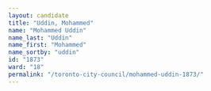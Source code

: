 ```yaml
---
layout: candidate
title: "Uddin, Mohammed"
name: "Mohammed Uddin"
name_last: "Uddin"
name_first: "Mohammed"
name_sortby: "uddin"
id: "1873"
ward: "18"
permalink: "/toronto-city-council/mohammed-uddin-1873/"
---
```

